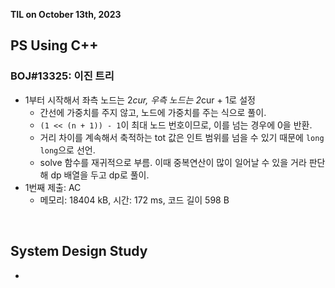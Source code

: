**TIL on October 13th, 2023**

## PS Using C++
### BOJ#13325: 이진 트리
* 1부터 시작해서 좌측 노드는 2*cur, 우측 노드는 2*cur + 1로 설정
    - 간선에 가중치를 주지 않고, 노드에 가중치를 주는 식으로 풀이.
    - `(1 << (n + 1)) - 1`이 최대 노드 번호이므로, 이를 넘는 경우에 0을 반환.
    - 거리 차이를 계속해서 축적하는 tot 값은 인트 범위를 넘을 수 있기 때문에 `long long`으로 선언.
    - solve 함수를 재귀적으로 부름. 이때 중복연산이 많이 일어날 수 있을 거라 판단해 dp 배열을 두고 dp로 풀이.
* 1번째 제출: AC
    - 메모리: 18404 kB, 시간: 172 ms, 코드 길이 598 B

<br>

## System Design Study
* 

